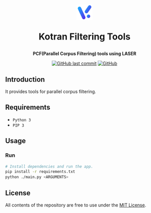 <p align="center">
    <h1 align="center">
        <img src="https://github.com/kotran-io/kotran-assets/blob/main/images/symbol/symbol_colored.svg" width="50" height="50">
        <p>Kotran Filtering Tools</p>
    </h1>
    <p align="center"><b>PCF(Parallel Corpus Filtering) tools using LASER</b></p>
    <p align="center">
        <a target="_blank" href="https://github.com/kotran-io/kotran-filtering-tools/commits/main"><img alt="GitHub last commit" src="https://img.shields.io/github/last-commit/kotran-io/kotran-filtering-tools"></a>
        <a target="_blank" href="https://github.com/kotran-io/kotran-filtering-tools/blob/main/LICENSE"><img alt="GitHub" src="https://img.shields.io/github/license/kotran-io/kotran-filtering-tools"></a>
    </p>
</p>

## Introduction
It provides tools for parallel corpus filtering.

## Requirements
 * `Python 3`
 * `PIP 3`

## Usage
### Run
```bash
# Install dependencies and run the app.
pip install -r requirements.txt
python ./main.py <ARGUMENTS>
```

## License
All contents of the repository are free to use under the [MIT License](http://opensource.org/licenses/MIT).
